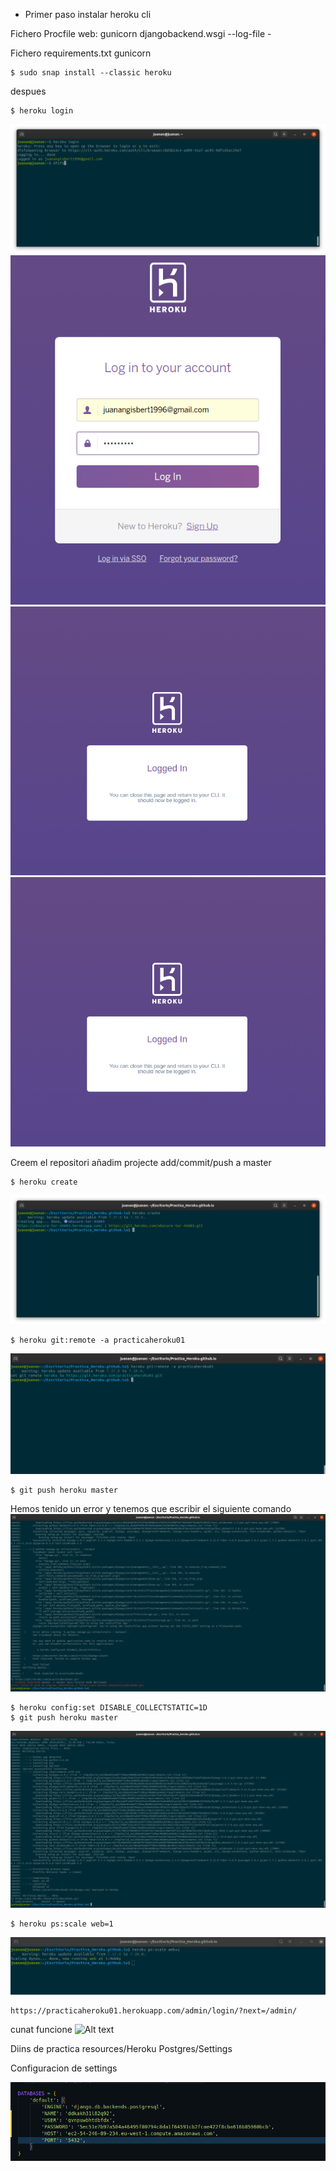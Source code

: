 - Primer paso instalar heroku cli

Fichero Procfile
    web: gunicorn djangobackend.wsgi --log-file -


Fichero requirements.txt
    gunicorn

```
$ sudo snap install --classic heroku
```

despues 

```
$ heroku login
```
![Alt text](images/terminalLogin.png)
![Alt text](images/cap3.png)
![Alt text](images/capLoginBrow.png)
![Alt text](images/capLoginBrow.png)

Creem el repositori 
añadim projecte 
add/commit/push a master

```
$ heroku create
```
![Alt text](images/herokucreate.png)


```
$ heroku git:remote -a practicaheroku01
```
![Alt text](images/cap4.png)


```
$ git push heroku master
```

Hemos tenido un error y tenemos que escribir el siguiente comando
![Alt text](images/caperror.png)

```
$ heroku config:set DISABLE_COLLECTSTATIC=1D
$ git push heroku master
```
![Alt text](images/capfinal.png)

```
$ heroku ps:scale web=1
```
![Alt text](images/capFun.png)



```
https://practicaheroku01.herokuapp.com/admin/login/?next=/admin/
```
cunat funcione
![Alt text](images/.png)

Diins de practica resources/Heroku Postgres/Settings

Configuracion de settings

![Alt text](images/capSetings.png)


